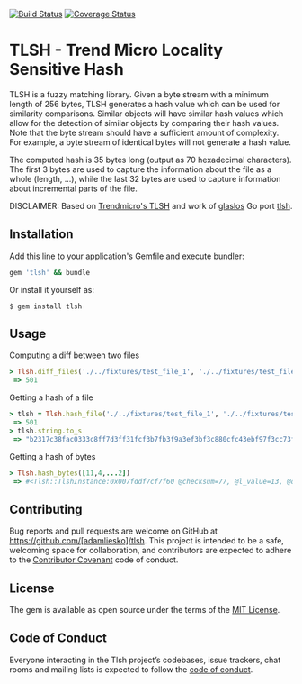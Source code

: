 [![Build Status](https://travis-ci.org/adamliesko/tlsh.svg?branch=master)](https://travis-ci.org/adamliesko/tlsh)
[![Coverage Status](https://coveralls.io/repos/github/adamliesko/tlsh/badge.svg?branch=master)](https://coveralls.io/github/adamliesko/tlsh?branch=master)

# TLSH - Trend Micro Locality Sensitive Hash
  
TLSH is a fuzzy matching library. Given a byte stream with a minimum length of 256 bytes, TLSH generates a hash value which can be used for similarity comparisons. Similar objects will have similar hash values which allow for the detection of similar objects by comparing their hash values. Note that the byte stream should have a sufficient amount of complexity. For example, a byte stream of identical bytes will not generate a hash value.

The computed hash is 35 bytes long (output as 70 hexadecimal characters). The first 3 bytes are used to capture the information about the file as a whole (length, ...), while the last 32 bytes are used to capture information about incremental parts of the file.

DISCLAIMER: Based on [Trendmicro's TLSH](https://github.com/trendmicro/tlsh) and work of [glaslos](https://github.com/glaslos) Go port [tlsh](https://github.com/glaslos/tlsh).
## Installation

Add this line to your application's Gemfile and execute bundler:

```ruby
gem 'tlsh' && bundle
```

Or install it yourself as:

    $ gem install tlsh

## Usage

Computing a diff between two files
```ruby
> Tlsh.diff_files('./../fixtures/test_file_1', './../fixtures/test_file_2')
 => 501
```

Getting a hash of a file
```ruby
> tlsh = Tlsh.hash_file('./../fixtures/test_file_1', './../fixtures/test_file_2')
 => 501
> tlsh.string.to_s
 => "b2317c38fac0333c8ff7d3ff31fcf3b7fb3f9a3ef3bf3c880cfc43ebf97f3cc73fbfc"
```

Getting a hash of bytes
```ruby
> Tlsh.hash_bytes([11,4,...2])
 => #<Tlsh::TlshInstance:0x007fddf7cf7f60 @checksum=77, @l_value=13, @q1_ratio=1, @q2_ratio=2, @q_ratio=18, @code=[113, 234, 243, 233, 185, 240, 180, 207, 123, 159, 195, 238, 7, 74, 14, 114, 59, 50, 55, 62, 226, 73, 19, 139, 133, 104, 235, 187, 195, 173, 42, 122]>
```

## Contributing

Bug reports and pull requests are welcome on GitHub at https://github.com/[adamliesko]/tlsh. This project is intended to be a safe, welcoming space for collaboration, and contributors are expected to adhere to the [Contributor Covenant](http://contributor-covenant.org) code of conduct.

## License

The gem is available as open source under the terms of the [MIT License](http://opensource.org/licenses/MIT).

## Code of Conduct

Everyone interacting in the Tlsh project’s codebases, issue trackers, chat rooms and mailing lists is expected to follow the [code of conduct](https://github.com/[adamliesko]/tlsh/blob/master/CODE_OF_CONDUCT.md).